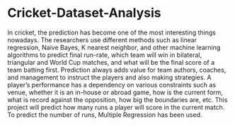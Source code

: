 # Cricket-Dataset-Analysis
In cricket, the prediction has become one of the most interesting things nowadays. The researchers use different methods such as linear regression, Naive Bayes, K nearest neighbor, and other machine learning algorithms to predict final run-rate, which team will win in bilateral, triangular and World Cup matches, and what will be the final score of a team batting first. Prediction always adds value for team authors, coaches, and management to instruct the players and also making strategies. A player’s performance has a dependency on various constraints such as venue, whether it is an in-house or abroad game, how is the current form, what is record against the opposition, how big the boundaries are, etc. This project will predict how many runs a player will score in the current match. To predict the number of runs, Multiple Regression has been used.
